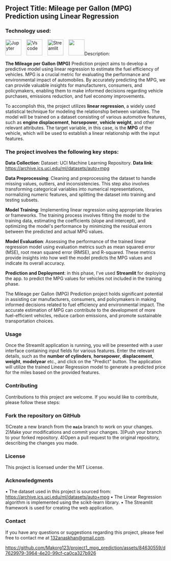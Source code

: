 ## Project Title: Mileage per Gallon (MPG) Prediction using Linear Regression

### Technology used:
<div align ='left'>
<img src ='https://technology.amis.nl/wp-content/uploads/2020/11/image_thumb-27.png', height = "50" alt = 'Jupyter'/><img width='12'/> 
<img src = 'https://cdn.dribbble.com/users/6569/screenshots/16471177/media/8bbfe7fd594073dc6271d5d852c7381a.png', height = "50" alt = 'Vs code'/><img width = '12'/>
<img src = 'https://thomasjpfan.github.io/data-umbrella-2020-streamlit-slides/images/streamlit.png', height = "50" alt = 'Streamlit'/><img width = '12'/>
<img src = 'https://github.githubassets.com/images/modules/logos_page/GitHub-Mark.png', height = "50 alt = 'Github'/><img width = '12'/>
</div>

### Description:
**The Mileage per Gallon (MPG)**  Prediction project aims to develop a predictive model using linear regression to estimate the fuel efficiency of vehicles. MPG is a crucial metric for evaluating the performance and environmental impact of automobiles. By accurately predicting the MPG, we can provide valuable insights for manufacturers, consumers, and policymakers, enabling them to make informed decisions regarding vehicle purchases, emissions reduction, and fuel economy improvements.

To accomplish this, the project utilizes **linear regression**, a widely used statistical technique for modeling the relationship between variables. The model will be trained on a dataset consisting of various automotive features, such as **engine displacement**, **horsepower**, **vehicle weight**, and other relevant attributes. The target variable, in this case, is the **MPG** of the vehicle, which will be used to establish a linear relationship with the input features.

### The project involves the following key steps:

**Data Collection**: Dataset: UCI Machine Learning Repository.  **Data link**: https://archive.ics.uci.edu/ml/datasets/auto+mpg

**Data Preprocessing**: Cleaning and preprocessing the dataset to handle missing values, outliers, and inconsistencies. This step also involves transforming categorical variables into numerical representations, normalizing numeric features, and splitting the dataset into training and testing subsets.

**Model Training**: Implementing linear regression using appropriate libraries or frameworks. The training process involves fitting the model to the training data, estimating the coefficients (slope and intercept), and optimizing the model's performance by minimizing the residual errors between the predicted and actual MPG values.

**Model Evaluation**: Assessing the performance of the trained linear regression model using evaluation metrics such as mean squared error (MSE), root mean squared error (RMSE), and R-squared. These metrics provide insights into how well the model predicts the MPG values and indicate its overall accuracy.

**Prediction and Deployment**: in this phase, I've used **Streamlit** for deploying the app. to predict the MPG values for vehicles not included in the training phase. 

The Mileage per Gallon (MPG) Prediction project holds significant potential in assisting car manufacturers, consumers, and policymakers in making informed decisions related to fuel efficiency and environmental impact. The accurate estimation of MPG can contribute to the development of more fuel-efficient vehicles, reduce carbon emissions, and promote sustainable transportation choices.

### Usage
Once the Streamlit application is running, you will be presented with a user interface containing input fields for various features. Enter the relevant details, such as the **number of cylinders**, **horsepower**, **displacement**, **weight**, **modelyear** etc., and click on the "Predict" button. The application will utilize the trained Linear Regression model to generate a predicted price for the miles based on the provided features.

### Contributing
Contributions to this project are welcome. If you would like to contribute, please follow these steps:

### Fork the repository on GitHub

1)Create a new branch from the **`main`** branch to work on your changes.
2)Make your modifications and commit your changes.
3)Push your branch to your forked repository.
4)Open a pull request to the original repository, describing the changes you made.

### License
This project is licensed under the MIT License.

### Acknowledgments
• The dataset used in this project is sourced from: https://archive.ics.uci.edu/ml/datasets/auto+mpg
• The Linear Regression algorithm is implemented using the scikit-learn library.
• The Streamlit framework is used for creating the web application.

### Contact
If you have any questions or suggestions regarding this project, please feel free to contact me at 132anaskhan@gmail.com.

https://github.com/Makorg123/project1_mpg_prediction/assets/84630559/d7629979-3964-4e20-99cf-ca0ca327b926





